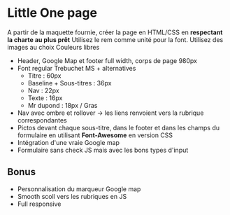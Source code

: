 # Little One page

A partir de la maquette fournie, créer la page en HTML/CSS en **respectant la charte au plus prêt**
Utilisez le rem comme unité pour la font.
Utilisez des images au choix
Couleurs libres

* Header, Google Map et footer full width, corps de page 980px
* Font regular Trebuchet MS + alternatives
  * Titre : 60px
  * Baseline + Sous-titres : 36px
  * Nav : 22px
  * Texte : 16px
  * Mr dupond : 18px / Gras
* Nav avec ombre et rollover -> les liens renvoient vers la rubrique correspondantes
* Pictos devant chaque sous-titre, dans le footer et dans les champs du formulaire en utilisant **Font-Awesome** en version CSS
* Intégration d'une vraie Google map
* Formulaire sans check JS mais avec les bons types d'input

## Bonus
* Personnalisation du marqueur Google map
* Smooth scoll vers les rubriques en JS
* Full responsive
